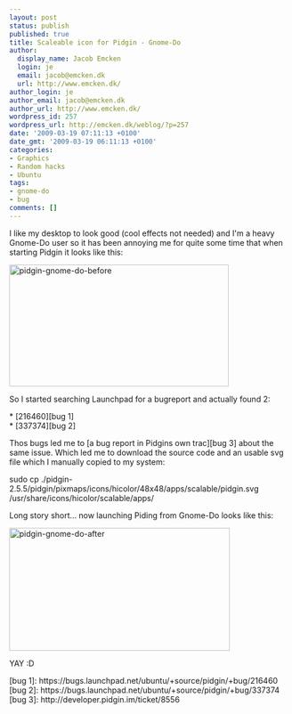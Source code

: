 ```yaml
---
layout: post
status: publish
published: true
title: Scaleable icon for Pidgin - Gnome-Do
author:
  display_name: Jacob Emcken
  login: je
  email: jacob@emcken.dk
  url: http://www.emcken.dk/
author_login: je
author_email: jacob@emcken.dk
author_url: http://www.emcken.dk/
wordpress_id: 257
wordpress_url: http://emcken.dk/weblog/?p=257
date: '2009-03-19 07:11:13 +0100'
date_gmt: '2009-03-19 06:11:13 +0100'
categories:
- Graphics
- Random hacks
- Ubuntu
tags:
- gnome-do
- bug
comments: []
---
```

<p>I like my desktop to look good (cool effects not needed) and I'm a heavy Gnome-Do user so it has been annoying me for quite some time that when starting Pidgin it looks like this:</p>
<p><img src="http:&#47;&#47;emcken.dk&#47;weblog&#47;files&#47;2009&#47;03&#47;pidgin-gnome-do-before.png" alt="pidgin-gnome-do-before" width="394" height="219" class="alignnone size-full wp-image-258" &#47;></p>
<p>So I started searching Launchpad for a bugreport and actually found 2:</p>
<p>  * [216460][bug 1]<br />
  * [337374][bug 2]</p>
<p>Thos bugs led me to [a bug report in Pidgins own trac][bug 3] about the same issue. Which led me to download the source code and an usable svg file which I manually copied to my system:</p>
<p>    sudo cp .&#47;pidgin-2.5.5&#47;pidgin&#47;pixmaps&#47;icons&#47;hicolor&#47;48x48&#47;apps&#47;scalable&#47;pidgin.svg &#47;usr&#47;share&#47;icons&#47;hicolor&#47;scalable&#47;apps&#47;</p>
<p>Long story short... now launching Piding from Gnome-Do looks like this:</p>
<p><img src="http:&#47;&#47;emcken.dk&#47;weblog&#47;files&#47;2009&#47;03&#47;pidgin-gnome-do-after.png" alt="pidgin-gnome-do-after" width="396" height="221" class="alignnone size-full wp-image-259" &#47;></p>
<p>YAY :D</p>
<p>[bug 1]: https:&#47;&#47;bugs.launchpad.net&#47;ubuntu&#47;+source&#47;pidgin&#47;+bug&#47;216460<br />
[bug 2]: https:&#47;&#47;bugs.launchpad.net&#47;ubuntu&#47;+source&#47;pidgin&#47;+bug&#47;337374<br />
[bug 3]: http:&#47;&#47;developer.pidgin.im&#47;ticket&#47;8556</p>
